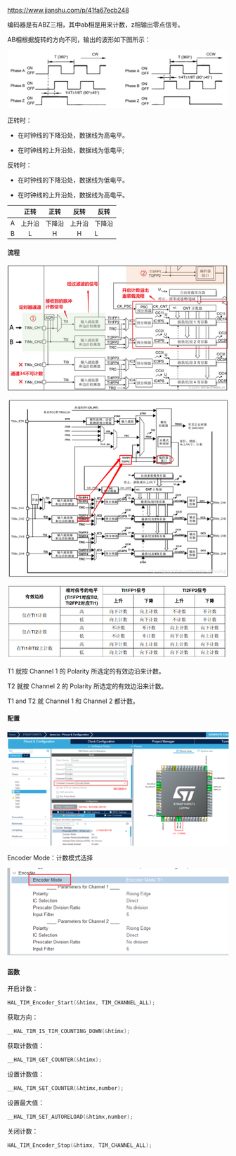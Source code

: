 https://www.jianshu.com/p/41fa67ecb248

编码器是有ABZ三相，其中ab相是用来计数，z相输出零点信号。

AB相根据旋转的方向不同，输出的波形如下图所示：

![4](README.assets/4.png)

正转时：

- 在时钟线的下降沿处，数据线为高电平。

- 在时钟线的上升沿处，数据线为低电平;

反转时：

- 在时钟线的下降沿处，数据线为低电平。

- 在时钟线的上升沿处，数据线为高电平。

|      |  正转  |  正转  |  反转  | 反转   |
| :--: | :----: | :----: | :----: | ------ |
|  A   | 上升沿 | 下降沿 | 上升沿 | 下降沿 |
|  B   |   L    |   H    |   H    | L      |

#### 流程

![6](README.assets/6.png)

![5](README.assets/5.png)

![3](README.assets/3.png)

T1 就按 Channel 1 的 Polarity 所选定的有效边沿来计数。

T2 就按 Channel 2 的 Polarity 所选定的有效边沿来计数。

T1 and T2 就 Channel 1 和  Channel 2 都计数。

#### 配置

![1](README.assets/1.png)

Encoder Mode：计数模式选择

![2](README.assets/2.png)

#### 函数

开启计数：

```c
HAL_TIM_Encoder_Start(&htimx, TIM_CHANNEL_ALL);
```

获取方向：

```c
__HAL_TIM_IS_TIM_COUNTING_DOWN(&htimx);
```

获取计数值：

```c
__HAL_TIM_GET_COUNTER(&htimx);
```

设置计数值：

```c
__HAL_TIM_SET_COUNTER(&htimx,number);
```

设置最大值：

```c
__HAL_TIM_SET_AUTORELOAD(&htimx,number);
```

关闭计数：

```c
HAL_TIM_Encoder_Stop(&htimx, TIM_CHANNEL_ALL);
```

